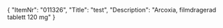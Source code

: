 {
  "ItemNr": "011326",
  "Title": "test",
  "Description": "Arcoxia, filmdragerad tablett 120 mg"
}